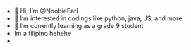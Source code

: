 - 👋 Hi, I’m @NoobieEarl
- 👀 I’m interested in codings like python, java, JS, and more.
- 🌱 I’m currently learning as a grade 9 student
- Im a filipino hehehe
- 

<!---
NoobieEarl/NoobieEarl is a ✨ special ✨ repository because its `README.md` (this file) appears on your GitHub profile.
You can click the Preview link to take a look at your changes.
--->
